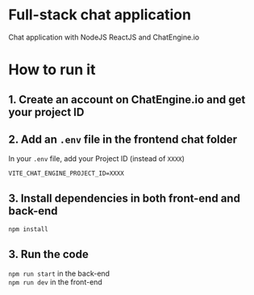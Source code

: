 # Full-stack chat application

Chat application with NodeJS ReactJS and ChatEngine.io


<h1> How to run it 

## 1. Create an account on ChatEngine.io and get your project ID
  
## 2. Add an `.env` file in the frontend chat folder
In your `.env` file, add your Project ID (instead of `XXXX`)
```
VITE_CHAT_ENGINE_PROJECT_ID=XXXX
```

## 3. Install dependencies in both front-end and back-end
```
npm install
```

## 3. Run the code
`npm run start` in the back-end 
  <br>
`npm run dev` in the front-end 

  <h1>
